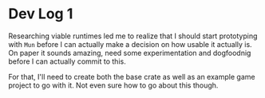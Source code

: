# Dev Log 1

Researching viable runtimes led me to realize that I should start prototyping with `Mun` before I can actually make a decision on how usable it actually is.
On paper it sounds amazing, need some experimentation and dogfoodnig before I can actually commit to this.

For that, I'll need to create both the base crate as well as an example game project to go with it. Not even sure how to go about this though.